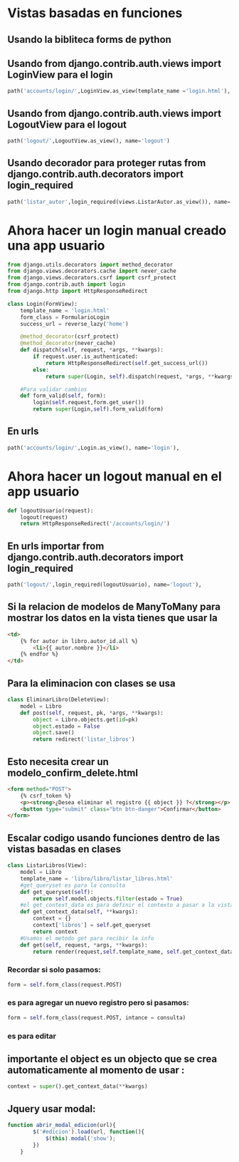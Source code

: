 # Vistas basadas en funciones
## Usando la bibliteca forms de python 
## Usando from django.contrib.auth.views import LoginView para el login
```python
path('accounts/login/',LoginView.as_view(template_name ='login.html'), name='login'),
```
## Usando from django.contrib.auth.views import LogoutView para el logout
```python
path('logout/',LogoutView.as_view(), name='logout')
```
## Usando decorador para proteger rutas from django.contrib.auth.decorators import login_required
```python
path('listar_autor',login_required(views.ListarAutor.as_view()), name='listar_autor'),
```
# Ahora hacer un login manual creado una app usuario
```python
from django.utils.decorators import method_decorator
from django.views.decorators.cache import never_cache
from django.views.decorators.csrf import csrf_protect
from django.contrib.auth import login
from django.http import HttpResponseRedirect

class Login(FormView):
    template_name = 'login.html'
    form_class = FormularioLogin
    success_url = reverse_lazy('home')

    @method_decorator(csrf_protect)
    @method_decorator(never_cache)
    def dispatch(self, request, *args, **kwargs):
        if request.user.is_authenticated:
            return HttpResponseRedirect(self.get_success_url())
        else:
            return super(Login, self).dispatch(request, *args, **kwargs)

    #Para validar cambios 
    def form_valid(self, form):
        login(self.request,form.get_user())
        return super(Login,self).form_valid(form)
```
## En urls
```python
path('accounts/login/',Login.as_view(), name='login'),
```
# Ahora hacer un logout manual en el app usuario
```python
def logoutUsuario(request):
    logout(request)
    return HttpResponseRedirect('/accounts/login/')
```
## En urls importar from django.contrib.auth.decorators import login_required
```python
path('logout/',login_required(logoutUsuario), name='logout'),
```
## Si la relacion de modelos de ManyToMany para mostrar los datos en la vista tienes que usar la
```html
<td>
    {% for autor in libro.autor_id.all %}
        <li>{{ autor.nombre }}</li>
    {% endfor %}
</td>
```
## Para la eliminacion con clases se usa
```python
class EliminarLibro(DeleteView):
    model = Libro
    def post(self, request, pk, *args, **kwargs):
        object = Libro.objects.get(id=pk)
        object.estado = False
        object.save()
        return redirect('listar_libros')
```
## Esto necesita crear un modelo_confirm_delete.html 
```html
<form method="POST">
    {% csrf_token %}
    <p><strong>¿Desea eliminar el registro {{ object }} ?</strong></p>
    <button type="submit" class="btn btn-danger">Confirmar</button>
</form>
```
## Escalar codigo usando funciones dentro de las vistas basadas en clases
```python
class ListarLibros(View):
    model = Libro
    template_name = 'libro/libro/listar_libros.html'
    #get_queryset es para la consulta
    def get_queryset(self):
        return self.model.objects.filter(estado = True)
    #el get_context_data es para definir el contexto a pasar a la vista
    def get_context_data(self, **kwargs):
        context = {}
        context['libros'] = self.get_queryset
        return context
    #Usamos el metodo get para recibir la info
    def get(self, request, *args, **kwargs):
        return render(request,self.template_name, self.get_context_data())
```
### Recordar si solo pasamos:
```python
form = self.form_class(request.POST)
```
### es para agregar un nuevo registro pero si pasamos:
```python
form = self.form_class(request.POST, intance = consulta)
```
### es para editar
## importante el object es un objecto que se crea automaticamente al momento de usar :
```python
context = super().get_context_data(**kwargs)
```
## Jquery usar modal:
```js
function abrir_modal_edicion(url){
        $('#edicion').load(url, function(){
            $(this).modal('show');
        })
    }

```